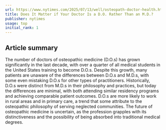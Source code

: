 ```yaml
---
url: https://www.nytimes.com/2025/07/13/well/osteopath-doctor-health.html
title: Does It Matter if Your Doctor Is a D.O. Rather Than an M.D.?
publisher: nytimes
usage: top
initial_rank: 1
---
```

## Article summary
The number of doctors of osteopathic medicine (D.O.s) has grown significantly in the last decade, with over a quarter of all medical students in the United States training to become D.O.s. Despite this growth, many patients are unaware of the differences between D.O.s and M.D.s, with some even mistaking D.O.s for other types of practitioners. Historically, D.O.s were distinct from M.D.s in their philosophy and practices, but today the differences are minimal, with both attending similar residency programs and achieving comparable patient outcomes. D.O.s are more likely to work in rural areas and in primary care, a trend that some attribute to the osteopathic philosophy of serving neglected communities. The future of osteopathic medicine is uncertain, as the profession grapples with its distinctiveness and the possibility of being absorbed into traditional medical degrees.
